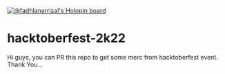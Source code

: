 [![@fadhlanarrizal's Holopin board](https://holopin.io/api/user/board?user=fadhlanarrizal)](https://holopin.io/@fadhlanarrizal)

# hacktoberfest-2k22
Hi guys, you can PR this repo to get some merc from hacktoberfest event. Thank You... 
